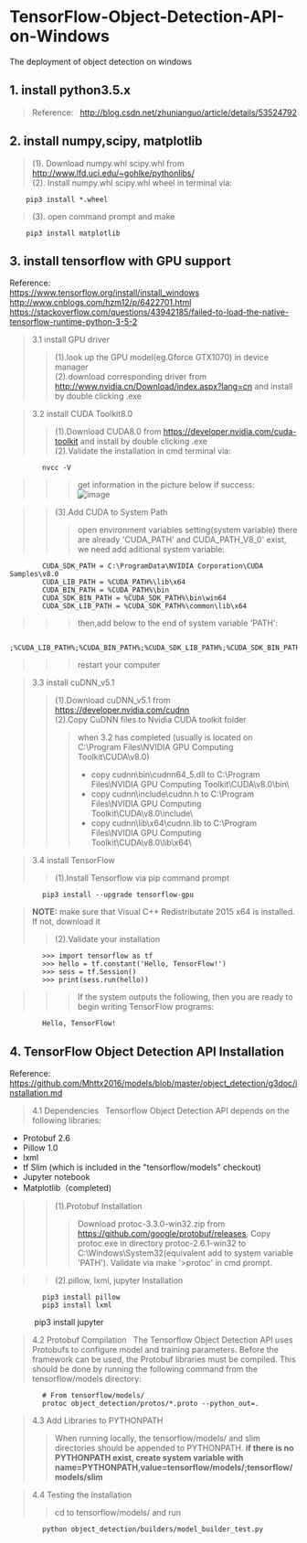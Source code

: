 # TensorFlow-Object-Detection-API-on-Windows
The deployment of object detection on windows
## 1. install python3.5.x
> Reference:   
> http://blog.csdn.net/zhunianguo/article/details/53524792 
## 2. install numpy,scipy, matplotlib
> (1). Download numpy.whl scipy.whl from http://www.lfd.uci.edu/~gohlke/pythonlibs/   
> (2). Install  numpy.whl scipy.whl wheel in terminal via: 

        pip3 install *.wheel  
> (3). open command prompt and make  

        pip3 install matplotlib

## 3. install tensorflow with GPU support
Reference:   
https://www.tensorflow.org/install/install_windows  
http://www.cnblogs.com/hzm12/p/6422701.html  
https://stackoverflow.com/questions/43942185/failed-to-load-the-native-tensorflow-runtime-python-3-5-2 
> 3.1 install GPU driver
>> (1).look up the GPU model(eg.Gforce GTX1070) in device manager  
>> (2).download corresponding driver from http://www.nvidia.cn/Download/index.aspx?lang=cn and install by double clicking .exe  

> 3.2 install CUDA Toolkit8.0  
>> (1).Download CUDA8.0 from https://developer.nvidia.com/cuda-toolkit and install by double clicking .exe  
>> (2).Validate the installation in cmd terminal via:  

            nvcc -V
>>> get information in the picture below if success:  
![image](https://github.com/Mhttx2016/TensorFlow-Object-Detection-API-on-Windows/tree/master/pics/nvcc.png)  

>> (3).Add CUDA to System Path  
>>> open environment variables setting(system variable) there are already 'CUDA_PATH' and  CUDA_PATH_V8_0' exist, we need add aditional system variable:   

            CUDA_SDK_PATH = C:\ProgramData\NVIDIA Corporation\CUDA Samples\v8.0 
            CUDA_LIB_PATH = %CUDA_PATH%\lib\x64 
            CUDA_BIN_PATH = %CUDA_PATH%\bin 
            CUDA_SDK_BIN_PATH = %CUDA_SDK_PATH%\bin\win64 
            CUDA_SDK_LIB_PATH = %CUDA_SDK_PATH%\common\lib\x64
>>> then,add below to the end of system variable 'PATH':  
 
            ;%CUDA_LIB_PATH%;%CUDA_BIN_PATH%;%CUDA_SDK_LIB_PATH%;%CUDA_SDK_BIN_PATH%;
 >>> restart your computer  

> 3.3 install cuDNN_v5.1
>> (1).Download cuDNN_v5.1 from https://developer.nvidia.com/cudnn  
>> (2).Copy CuDNN files to Nvidia CUDA toolkit folder  
>>> when 3.2 has completed (usually is located on C:\Program Files\NVIDIA GPU Computing Toolkit\CUDA\v8.0)
>>> * copy cudnn\bin\cudnn64_5.dll to C:\Program Files\NVIDIA GPU Computing Toolkit\CUDA\v8.0\bin\   
>>> * copy cudnn\include\cudnn.h to C:\Program Files\NVIDIA GPU Computing Toolkit\CUDA\v8.0\include\   
>>> * copy cudnn\lib\x64\cudnn.lib to C:\Program Files\NVIDIA GPU Computing Toolkit\CUDA\v8.0\lib\x64\   

> 3.4 install TensorFlow  
>> (1).Install Tensorflow via pip command prompt 

            pip3 install --upgrade tensorflow-gpu
 >**NOTE:** make sure that Visual C++ Redistributate 2015 x64 is installed. If not, download it           
>> (2).Validate your installation

            >>> import tensorflow as tf
            >>> hello = tf.constant('Hello, TensorFlow!')
            >>> sess = tf.Session()
            >>> print(sess.run(hello))  
>>> If the system outputs the following, then you are ready to begin writing TensorFlow programs:  

            Hello, TensorFlow!
            
## 4. TensorFlow Object Detection API Installation
Reference: https://github.com/Mhttx2016/models/blob/master/object_detection/g3doc/installation.md  
> 4.1 Dependencies   
> Tensorflow Object Detection API depends on the following libraries:  
* Protobuf 2.6  
* Pillow 1.0  
* lxml  
* tf Slim (which is included in the "tensorflow/models" checkout)  
* Jupyter notebook  
* Matplotlib（completed)  
>> (1).Protobuf Installation
>>> Download protoc-3.3.0-win32.zip from https://github.com/google/protobuf/releases, Copy protoc.exe in directory protoc-2.6.1-win32 to C:\Windows\System32(equivalent add to system variable 'PATH'). Validate via make '>protoc' in cmd prompt.  

>> (2).pillow, lxml, jupyter Installation  

            pip3 install pillow
            pip3 install lxml
            pip3 install jupyter
> 4.2 Protobuf Compilation  
> The Tensorflow Object Detection API uses Protobufs to configure model and training parameters. Before the framework can be used, the Protobuf libraries must be compiled. This should be done by running the following command from the tensorflow/models directory:  

            # From tensorflow/models/
            protoc object_detection/protos/*.proto --python_out=.
            
> 4.3 Add Libraries to PYTHONPATH  
>> When running locally, the tensorflow/models/ and slim directories should be appended to PYTHONPATH. **if there is no PYTHONPATH exist, create system variable with name=PYTHONPATH,value=tensorflow/models/;tensorflow/models/slim**

> 4.4 Testing the Installation
>> cd to tensorflow/models/ and run  
    
            python object_detection/builders/model_builder_test.py

            
